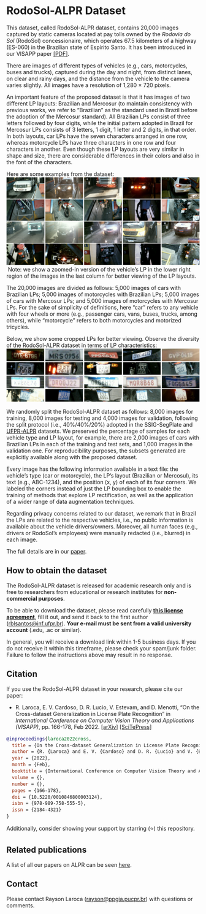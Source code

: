 # RodoSol-ALPR Dataset

This dataset, called RodoSol-ALPR dataset, contains 20,000 images captured by static cameras located at pay tolls owned by the *Rodovia do Sol* (RodoSol) concessionaire, which operates 67.5 kilometers of a highway (ES-060) in the Brazilian state of Espírito Santo. It has been introduced in our VISAPP paper [[PDF]](./pdfs/laroca2022cross.pdf).

There are images of different types of vehicles (e.g., cars, motorcycles, buses and trucks), captured during the day and night, from distinct lanes, on clear and rainy days, and the distance from the vehicle to the camera varies slightly. All images have a resolution of 1,280 × 720 pixels.

An important feature of the proposed dataset is that it has images of two different LP layouts: Brazilian and Mercosur (to maintain consistency with previous works, we refer to “Brazilian” as the standard used in Brazil before the adoption of the Mercosur standard). All Brazilian LPs consist of three letters followed by four digits, while the initial pattern adopted in Brazil for Mercosur LPs consists of 3 letters, 1 digit, 1 letter and 2 digits, in that order. In both layouts, car LPs have the seven characters arranged in one row, whereas motorcycle LPs have three characters in one row and four characters in another. Even though these LP layouts are very similar in shape and size, there are considerable differences in their colors and also in the font of the characters.

Here are some examples from the dataset:  
<img src="./media/samples.png"/> Note: we show a zoomed-in version of the vehicle’s LP in the lower right region of the images in the last column for better viewing of the LP layouts.
<br>

The 20,000 images are divided as follows: 5,000 images of cars with Brazilian LPs; 5,000 images of motorcycles with Brazilian LPs; 5,000 images of cars with Mercosur LPs; and 5,000 images of motorcycles with Mercosur LPs. For the sake of simplicity of definitions, here “car” refers to any vehicle with four wheels or more (e.g., passenger cars, vans, buses, trucks, among others), while “motorcycle” refers to both motorcycles and motorized tricycles.

Below, we show some cropped LPs for better viewing. Observe the diversity of the RodoSol-ALPR dataset in terms of LP characteristics:
<img src="./media/samples-cropped.png"/>
<br>

We randomly split the RodoSol-ALPR dataset as follows: 8,000 images for training, 8,000 images for testing and 4,000 images for validation, following the split protocol (i.e., 40%/40%/20%) adopted in the SSIG-SegPlate and [UFPR-ALPR](https://github.com/raysonlaroca/ufpr-alpr-dataset) datasets. We preserved the percentage of samples for each vehicle type and LP layout, for example, there are 2,000 images of cars with Brazilian LPs in each of the training and test sets, and 1,000 images in the validation one. For reproducibility purposes, the subsets generated are explicitly available along with the proposed dataset.

Every image has the following information available in a text file: the vehicle’s type (car or motorcycle), the LP’s layout (Brazilian or Mercosul), its text (e.g., ABC-1234), and the position (x, y) of each of its four corners. We labeled the corners instead of just the LP bounding box to enable the training of methods that explore LP rectification, as well as the application of a wider range of data augmentation techniques.

Regarding privacy concerns related to our dataset, we remark that in Brazil the LPs are related to the respective vehicles, i.e., no public information is available about the vehicle drivers/owners. Moreover, all human faces (e.g., drivers or RodoSol’s employees) were manually redacted (i.e., blurred) in each image.

The full details are in our [paper](./pdfs/laroca2022cross.pdf).

## How to obtain the dataset

The RodoSol-ALPR dataset is released for academic research only and is free to researchers from educational or research institutes for **non-commercial purposes**. 

To be able to download the dataset, please read carefully [**this license agreement**](./pdfs/license-agreement.pdf), fill it out, and send it back to the first author ([rblsantos@inf.ufpr.br](mailto:rblsantos@inf.ufpr.br)). **Your e-mail must be sent from a valid university account** (.edu, .ac or similar).

In general, you will receive a download link within 1-5 business days. If you do not receive it within this timeframe, please check your spam/junk folder. Failure to follow the instructions above may result in no response.

## Citation

If you use the RodoSol-ALPR dataset in your research, please cite our paper:

* R. Laroca, E. V. Cardoso, D. R. Lucio, V. Estevam, and D. Menotti, “On the Cross-dataset Generalization in License Plate Recognition” in *International Conference on Computer Vision Theory and Applications (VISAPP)*, pp. 166-178, Feb 2022. [[arXiv]](https://arxiv.org/abs/2201.00267) [[SciTePress]](https://doi.org/10.5220/0010846800003124)

```bibtex
@inproceedings{laroca2022cross,
  title = {On the Cross-dataset Generalization in License Plate Recognition},
  author = {R. {Laroca} and E. V. {Cardoso} and D. R. {Lucio} and V. {Estevam} and D. {Menotti}},
  year = {2022},
  month = {Feb},
  booktitle = {International Conference on Computer Vision Theory and Applications (VISAPP)},
  volume = {},
  number = {},
  pages = {166-178},
  doi = {10.5220/0010846800003124},
  isbn = {978-989-758-555-5},
  issn = {2184-4321}
}
```

Additionally, consider showing your support by starring (:star:) this repository.

## Related publications

A list of all our papers on ALPR can be seen [here](https://scholar.google.com/scholar?hl=pt-BR&as_sdt=0%2C5&as_ylo=2018&q=allintitle%3A+plate+OR+license+OR+vehicle+author%3A%22Rayson+Laroca%22&btnG=).

## Contact

Please contact Rayson Laroca ([rayson@ppgia.pucpr.br](mailto:rayson@ppgia.pucpr.br)) with questions or comments.

